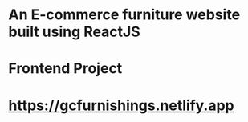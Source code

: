 # An E-commerce furniture website built using ReactJS
# Frontend Project
# https://gcfurnishings.netlify.app
